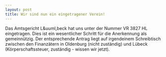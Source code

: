 ```yaml
---
layout: post
title: Wir sind nun ein eingetragener Verein!
---
```

Das Amtsgericht L&uuml,beck hat uns unter der Nummer
VR 3827 HL eingetragen. Dies ist ein wesentlicher
Schritt f&uuml;r die Anerkennung als gemeinnützig.
Der entsprechende Antrag liegt auf irgendeinem
Schreibtisch zwischen den Finanz&auml;tern in 
Oldenburg (nicht zust&auml;ndig) und Lübeck
(K&ouml;rperschaftssteuer, zust&auml;ndig - wissen
wir jetzt).
